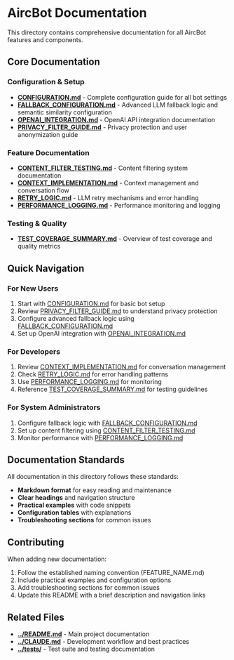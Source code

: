 # AircBot Documentation

This directory contains comprehensive documentation for all AircBot features and components.

## Core Documentation

### Configuration & Setup
- **[CONFIGURATION.md](CONFIGURATION.md)** - Complete configuration guide for all bot settings
- **[FALLBACK_CONFIGURATION.md](FALLBACK_CONFIGURATION.md)** - Advanced LLM fallback logic and semantic similarity configuration
- **[OPENAI_INTEGRATION.md](OPENAI_INTEGRATION.md)** - OpenAI API integration documentation
- **[PRIVACY_FILTER_GUIDE.md](PRIVACY_FILTER_GUIDE.md)** - Privacy protection and user anonymization guide

### Feature Documentation
- **[CONTENT_FILTER_TESTING.md](CONTENT_FILTER_TESTING.md)** - Content filtering system documentation
- **[CONTEXT_IMPLEMENTATION.md](CONTEXT_IMPLEMENTATION.md)** - Context management and conversation flow
- **[RETRY_LOGIC.md](RETRY_LOGIC.md)** - LLM retry mechanisms and error handling
- **[PERFORMANCE_LOGGING.md](PERFORMANCE_LOGGING.md)** - Performance monitoring and logging

### Testing & Quality
- **[TEST_COVERAGE_SUMMARY.md](TEST_COVERAGE_SUMMARY.md)** - Overview of test coverage and quality metrics

## Quick Navigation

### For New Users
1. Start with [CONFIGURATION.md](CONFIGURATION.md) for basic bot setup
2. Review [PRIVACY_FILTER_GUIDE.md](PRIVACY_FILTER_GUIDE.md) to understand privacy protection
3. Configure advanced fallback logic using [FALLBACK_CONFIGURATION.md](FALLBACK_CONFIGURATION.md)
4. Set up OpenAI integration with [OPENAI_INTEGRATION.md](OPENAI_INTEGRATION.md)

### For Developers
1. Review [CONTEXT_IMPLEMENTATION.md](CONTEXT_IMPLEMENTATION.md) for conversation management
2. Check [RETRY_LOGIC.md](RETRY_LOGIC.md) for error handling patterns
3. Use [PERFORMANCE_LOGGING.md](PERFORMANCE_LOGGING.md) for monitoring
4. Reference [TEST_COVERAGE_SUMMARY.md](TEST_COVERAGE_SUMMARY.md) for testing guidelines

### For System Administrators
1. Configure fallback logic with [FALLBACK_CONFIGURATION.md](FALLBACK_CONFIGURATION.md)
2. Set up content filtering using [CONTENT_FILTER_TESTING.md](CONTENT_FILTER_TESTING.md)
3. Monitor performance with [PERFORMANCE_LOGGING.md](PERFORMANCE_LOGGING.md)

## Documentation Standards

All documentation in this directory follows these standards:
- **Markdown format** for easy reading and maintenance
- **Clear headings** and navigation structure
- **Practical examples** with code snippets
- **Configuration tables** with explanations
- **Troubleshooting sections** for common issues

## Contributing

When adding new documentation:
1. Follow the established naming convention (FEATURE_NAME.md)
2. Include practical examples and configuration options
3. Add troubleshooting sections for common issues
4. Update this README with a brief description and navigation links

## Related Files

- **[../README.md](../README.md)** - Main project documentation
- **[../CLAUDE.md](../CLAUDE.md)** - Development workflow and best practices
- **[../tests/](../tests/)** - Test suite and testing documentation